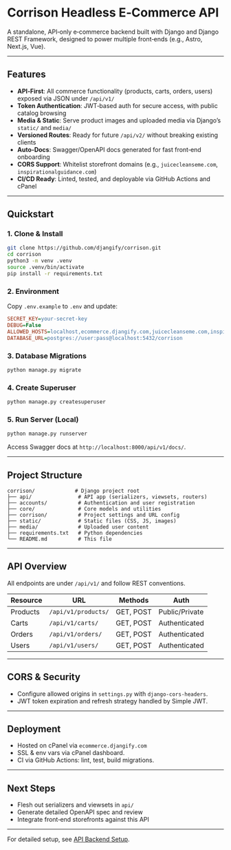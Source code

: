 # Corrison Headless E‑Commerce API

A standalone, API‑only e‑commerce backend built with Django and Django REST Framework, designed to power multiple front‑ends (e.g., Astro, Next.js, Vue).

---

## Features

* **API‑First**: All commerce functionality (products, carts, orders, users) exposed via JSON under `/api/v1/`
* **Token Authentication**: JWT‑based auth for secure access, with public catalog browsing
* **Media & Static**: Serve product images and uploaded media via Django’s `static/` and `media/`
* **Versioned Routes**: Ready for future `/api/v2/` without breaking existing clients
* **Auto‑Docs**: Swagger/OpenAPI docs generated for fast front‑end onboarding
* **CORS Support**: Whitelist storefront domains (e.g., `juicecleanseme.com`, `inspirationalguidance.com`)
* **CI/CD Ready**: Linted, tested, and deployable via GitHub Actions and cPanel

---

## Quickstart

### 1. Clone & Install

```bash
git clone https://github.com/djangify/corrison.git
cd corrison
python3 -m venv .venv
source .venv/bin/activate
pip install -r requirements.txt
```

### 2. Environment

Copy `.env.example` to `.env` and update:

```ini
SECRET_KEY=your-secret-key
DEBUG=False
ALLOWED_HOSTS=localhost,ecommerce.djangify.com,juicecleanseme.com,inspirationalguidance.com
DATABASE_URL=postgres://user:pass@localhost:5432/corrison
```

### 3. Database Migrations

```bash
python manage.py migrate
```

### 4. Create Superuser

```bash
python manage.py createsuperuser
```

### 5. Run Server (Local)

```bash
python manage.py runserver
```

Access Swagger docs at `http://localhost:8000/api/v1/docs/`.

---

## Project Structure

```
corrison/             # Django project root
├── api/               # API app (serializers, viewsets, routers)
├── accounts/          # Authentication and user registration
├── core/              # Core models and utilities
├── corrison/          # Project settings and URL config
├── static/            # Static files (CSS, JS, images)
├── media/             # Uploaded user content
├── requirements.txt   # Python dependencies
└── README.md          # This file
```

---

## API Overview

All endpoints are under `/api/v1/` and follow REST conventions.

| Resource | URL                 | Methods   | Auth           |
| -------- | ------------------- | --------- | -------------- |
| Products | `/api/v1/products/` | GET, POST | Public/Private |
| Carts    | `/api/v1/carts/`    | GET, POST | Authenticated  |
| Orders   | `/api/v1/orders/`   | GET, POST | Authenticated  |
| Users    | `/api/v1/users/`    | GET, POST | Authenticated  |

---

## CORS & Security

* Configure allowed origins in `settings.py` with `django-cors-headers`.
* JWT token expiration and refresh strategy handled by Simple JWT.

---

## Deployment

* Hosted on cPanel via `ecommerce.djangify.com`
* SSL & env vars via cPanel dashboard.
* CI via GitHub Actions: lint, test, build migrations.

---

## Next Steps

* Flesh out serializers and viewsets in `api/`
* Generate detailed OpenAPI spec and review
* Integrate front‑end storefronts against this API

---

For detailed setup, see [API Backend Setup](./docs/api_setup.md).
